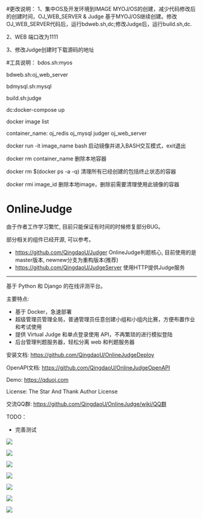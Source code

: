 #更改说明：
1、集中OS及开发环境到IMAGE MYOJ/OS的创建，减少代码修改后的创建时间，OJ_WEB_SERVER & Judge 基于MYOJ/OS继续创建。修改OJ_WEB_SERVER代码后，运行bdweb.sh,dc;修改Judge后，运行build.sh,dc.

2、WEB 端口改为1111

3、修改Judge创建时下载源码的地址

#工具说明：
bdos.sh:myos

bdweb.sh:oj_web_server

bdmysql.sh:mysql

build.sh:judge

dc:docker-compose up

docker image list

container_name: oj_redis oj_mysql judger oj_web_server

docker run -it image_name bash 启动镜像并进入BASH交互模式，exit退出

docker rm  container_name 删除本地容器

docker rm $(docker ps -a -q) 清理所有已经创建的包括终止状态的容器

docker rmi image_id 删除本地image，删除前需要清理使用此镜像的容器

# OnlineJudge 

由于作者工作学习繁忙, 目前只能保证有时间的时候修复部分BUG。

部分相关的组件已经开源, 可以参考。

 - https://github.com/QingdaoU/Judger OnlineJudge判题核心, 目前使用的是master版本, newnew分支为重构版本(推荐)
 - https://github.com/QingdaoU/JudgeServer 使用HTTP提供Judge服务
  
------------------------------------------------------------------
  
基于 Python 和 Django 的在线评测平台。

主要特点:
 
 - 基于 Docker，急速部署
 - 超级管理员管理全局，普通管理员任意创建小组和小组内比赛，方便布置作业和考试使用
 - 提供 Virtual Judge 和单点登录使用 API，不再繁琐的进行模拟登陆
 - 后台管理判题服务器，轻松分离 web 和判题服务器

安装文档: https://github.com/QingdaoU/OnlineJudgeDeploy

OpenAPI文档: https://github.com/QingdaoU/OnlineJudgeOpenAPI

Demo: https://qduoj.com

License: The Star And Thank Author License

交流QQ群: https://github.com/QingdaoU/OnlineJudge/wiki/QQ群

TODO：

 - 完善测试

![](http://7xk96g.com1.z0.glb.clouddn.com/oj-preview/FireShot%20Capture%2028%20-%20%E9%A2%98%E7%9B%AE%E5%88%97%E8%A1%A8%20-%20https___qduoj.com_problems_.png)

![](http://7xk96g.com1.z0.glb.clouddn.com/oj-preview/FireShot%20Capture%2029%20-%20A%20%20%20B%20Problem%20-%20https___qduoj.com_problem_1_.png)

![](http://7xk96g.com1.z0.glb.clouddn.com/oj-preview/FireShot%20Capture%2030%20-%20%E6%88%91%E7%9A%84%E6%8F%90%E4%BA%A4%E8%AF%A6%E6%83%85%20-%20https___qduoj.com_submission_5b229926a4218d43d9e75158be0d1bf4_.png)

![](http://7xk96g.com1.z0.glb.clouddn.com/oj-preview/FireShot%20Capture%2031%20-%20C%E8%AF%AD%E8%A8%80%E5%AE%9E%E9%AA%8C%E7%BB%83%E4%B9%A0%EF%BC%88%E4%B8%80%EF%BC%89%20-%20https___qduoj.com_contest_23_.png)

![](http://7xk96g.com1.z0.glb.clouddn.com/oj-preview/FireShot%20Capture%2035%20-%20%E6%AF%94%E8%B5%9B%E6%8E%92%E5%90%8D%20-%20https___qduoj.com_contest_17_rank_.png)

![](http://7xk96g.com1.z0.glb.clouddn.com/oj-preview/FireShot%20Capture%2033%20-%20%E5%9C%A8%E7%BA%BF%E8%AF%84%E6%B5%8B%E7%B3%BB%E7%BB%9F%20-%20%E5%90%8E%E5%8F%B0%E7%AE%A1%E7%90%86%20-%20https___qduoj.com_admin_%23problem_problem_list.png)

![](http://7xk96g.com1.z0.glb.clouddn.com/oj-preview/FireShot%20Capture%2034%20-%20%E5%9C%A8%E7%BA%BF%E8%AF%84%E6%B5%8B%E7%B3%BB%E7%BB%9F%20-%20%E5%90%8E%E5%8F%B0%E7%AE%A1%E7%90%86%20-%20https___qduoj.com_admin_%23contest_contest_list.png)
